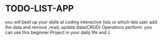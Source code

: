 # TODO-LIST-APP
you will beef up your skills at coding interactive lists or which lets user add the data and remove ,read, update data(CRUD) Operations perform. you can use this beginner  Project in your daily life and J
